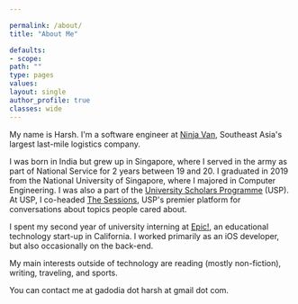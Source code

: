 ```yaml
---

permalink: /about/
title: "About Me"

defaults:
- scope:
path: ""
type: pages
values:
layout: single
author_profile: true
classes: wide
---
```


My name is Harsh. I'm a software engineer at [Ninja Van](https://www.ninjavan.co), Southeast Asia's largest last-mile logistics company.

I was born in India but grew up in Singapore, where I served in the army as part of National Service for 2 years between 19 and 20. I graduated in 2019 from the National University of Singapore, where I majored in Computer Engineering. I was also a part of the [University Scholars Programme](http://www.usp.nus.edu.sg) (USP). At USP, I co-headed [The Sessions](http://www.usp.nus.edu.sg/life-at-usp/interest-groups/239-the-sessions), USP's premier platform for conversations about topics people cared about.  

I spent my second year of university interning at [Epic!](www.getepic.com), an educational technology start-up in California. I worked primarily as an iOS developer, but also occasionally on the back-end. 

My main interests outside of technology are reading (mostly non-fiction), writing, traveling, and sports.

You can contact me at gadodia dot harsh at gmail dot com.